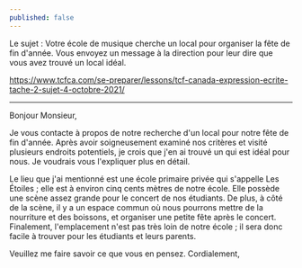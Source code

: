 ```yaml
---
published: false
---
```

Le sujet : Votre école de musique cherche un local pour organiser la fête de fin d'année. Vous envoyez un message à la direction pour leur dire que vous avez trouvé un local idéal.

https://www.tcfca.com/se-preparer/lessons/tcf-canada-expression-ecrite-tache-2-sujet-4-octobre-2021/

---
Bonjour Monsieur,

Je vous contacte à propos de notre recherche d'un local pour notre fête de fin d'année. Après avoir soigneusement examiné nos critères et visité plusieurs endroits potentiels, je crois que j'en ai trouvé un qui est idéal pour nous. Je voudrais vous l'expliquer plus en détail.

Le lieu que j'ai mentionné est une école primaire privée qui s'appelle Les Étoiles ; elle est à environ cinq cents mètres de notre école. Elle possède une scène assez grande pour le concert de nos étudiants. De plus, à côté de la scène, il y a un espace commun où nous pourrons mettre de la nourriture et des boissons, et organiser une petite fête après le concert. Finalement, l'emplacement n'est pas très loin de notre école ; il sera donc facile à trouver pour les étudiants et leurs parents.

Veuillez me faire savoir ce que vous en pensez.
Cordialement,
